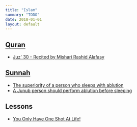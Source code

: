 ```yaml
---
title: "Islam"
summary: "TODO"
date: 2018-01-01
layout: default
---
```


## [Quran](https://quran.com/)
* [Juz' 30 - Recited by Mishari Rashid Alafasy](https://www.youtube.com/watch?v=HK8b1CUxyhw)

## [Sunnah](https://sunnah.com/)
* [The superiority of a person who sleeps with ablution](https://sunnah.com/bukhari/4/114)
* [A Junub person should perform ablution before sleeping](https://sunnah.com/bukhari/5/40-42)

## Lessons
* [You Only Have One Shot At Life!](https://www.youtube.com/watch?v=v6wPnqxyiRo)
